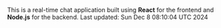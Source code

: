 This is a real-time chat application built using **React** for the frontend and **Node.js** for the backend.
Last updated: Sun Dec  8 08:10:04 UTC 2024
